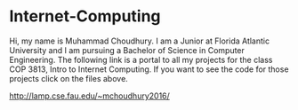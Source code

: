 # Internet-Computing

Hi, my name is Muhammad Choudhury. I am a Junior at Florida Atlantic University and I am pursuing a Bachelor of Science in Computer Engineering.
The following link is a portal to all my projects for the class COP 3813, Intro to Internet Computing. If you want to see the code for those projects click on the files above.

http://lamp.cse.fau.edu/~mchoudhury2016/
